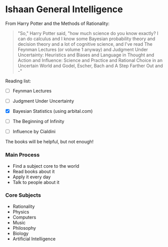 # Ishaan General Intelligence



From Harry Potter and the Methods of Rationality:

> "So," Harry Potter said, "how much science do you know exactly? I can do calculus and I know some Bayesian probability theory and decision theory and a lot of cognitive science, and I've read The Feynman Lectures (or volume 1 anyway) and Judgment Under Uncertainty: Heuristics and Biases and Language in Thought and Action and Influence: Science and Practice and Rational Choice in an Uncertain World and Godel, Escher, Bach and A Step Farther Out and -"


Reading list:
- [ ] Feynman Lectures
- [ ] Judgment Under Uncertainty
- [x] Bayesian Statistics (using arbital.com)
- [ ] The Beginning of Infinity
- [ ] Influence by Cialdini


The books will be helpful, but not enough!

### Main Process
- Find a subject core to the world
- Read books about it
- Apply it every day
- Talk to people about it

### Core Subjects
- Rationality
- Physics
- Computers
- Music
- Philosophy
- Biology
- Artificial Intelligence
